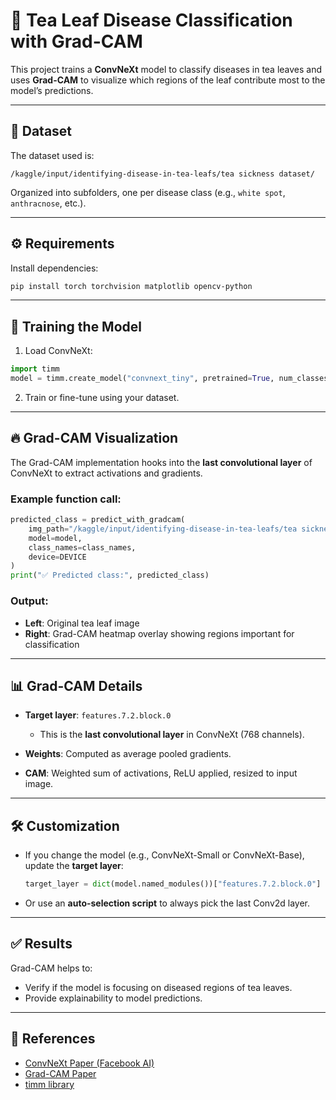 # 🍃 Tea Leaf Disease Classification with Grad-CAM 

This project trains a **ConvNeXt** model to classify diseases in tea leaves and uses **Grad-CAM** to visualize which regions of the leaf contribute most to the model’s predictions.

---

## 📂 Dataset

The dataset used is:

```
/kaggle/input/identifying-disease-in-tea-leafs/tea sickness dataset/
```

Organized into subfolders, one per disease class (e.g., `white spot`, `anthracnose`, etc.).

---

## ⚙️ Requirements

Install dependencies:

```bash
pip install torch torchvision matplotlib opencv-python
```

---

## 🚀 Training the Model

1. Load ConvNeXt:

```python
import timm
model = timm.create_model("convnext_tiny", pretrained=True, num_classes=len(class_names))
```

2. Train or fine-tune using your dataset.

---

## 🔥 Grad-CAM Visualization

The Grad-CAM implementation hooks into the **last convolutional layer** of ConvNeXt to extract activations and gradients.

### Example function call:

```python
predicted_class = predict_with_gradcam(
    img_path="/kaggle/input/identifying-disease-in-tea-leafs/tea sickness dataset/white spot/UNADJUSTEDNONRAW_thumb_8f.jpg",
    model=model,
    class_names=class_names,
    device=DEVICE
)
print("✅ Predicted class:", predicted_class)
```

### Output:

* **Left**: Original tea leaf image
* **Right**: Grad-CAM heatmap overlay showing regions important for classification

---

## 📊 Grad-CAM Details

* **Target layer**: `features.7.2.block.0`

  * This is the **last convolutional layer** in ConvNeXt (768 channels).
* **Weights**: Computed as average pooled gradients.
* **CAM**: Weighted sum of activations, ReLU applied, resized to input image.

---

## 🛠️ Customization

* If you change the model (e.g., ConvNeXt-Small or ConvNeXt-Base), update the **target layer**:

  ```python
  target_layer = dict(model.named_modules())["features.7.2.block.0"]
  ```
* Or use an **auto-selection script** to always pick the last Conv2d layer.

---

## ✅ Results

Grad-CAM helps to:

* Verify if the model is focusing on diseased regions of tea leaves.
* Provide explainability to model predictions.

---

## 📌 References

* [ConvNeXt Paper (Facebook AI)](https://arxiv.org/abs/2201.03545)
* [Grad-CAM Paper](https://arxiv.org/abs/1610.02391)
* [timm library](https://github.com/huggingface/pytorch-image-models)
